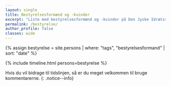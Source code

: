 ```yaml
---
layout: single
title: Bestyrelsesformænd og -kvinder
excerpt: "Liste med bestyrelsesformænd og -kvinder på Den Jyske Idrætsskole og Vejle Idrætshøjskole"
permalink: /bestyrelse/
author_profile: false
classes: wide
---
```


{% assign bestyrelse = site.persons | where: "tags", "bestyrelsesformand" | sort: "date" %}

{% include timeline.html persons=bestyrelse %}

Hvis du vil bidrage til tidslinjen, så er du meget velkommen til bruge kommentarerne.
{: .notice--info}
